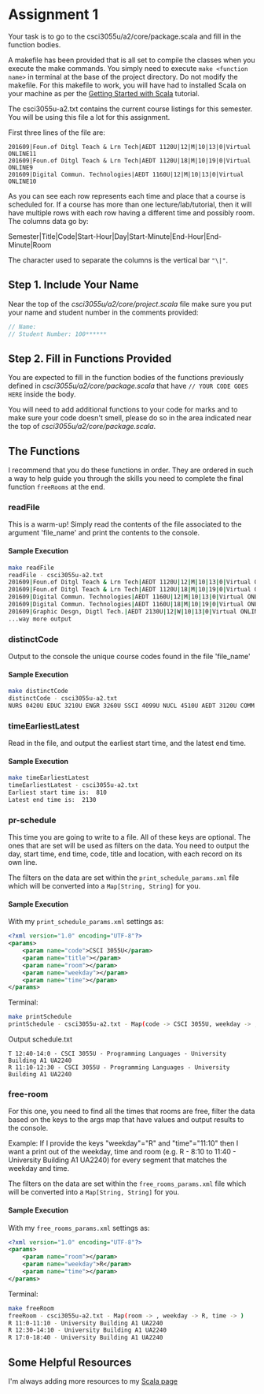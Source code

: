 # Assignment 1

Your task is to go to the csci3055u/a2/core/package.scala and fill in the function bodies.

A makefile has been provided that is all set to compile the classes when you execute the make commands. You simply need to execute `make <function name>` in terminal at the base of the project directory. Do not modify the makefile. For this makefile to work, you will have had to installed Scala on your machine as per the [Getting Started with Scala](https://adelehedrick.github.io/Fall-2016-CSCI-3055U/blog/2016/10/27/getting-started-scala/) tutorial.

The csci3055u-a2.txt contains the current course listings for this semester. You will be using this file a lot for this assignment. 

First three lines of the file are:
```
201609|Foun.of Ditgl Teach & Lrn Tech|AEDT 1120U|12|M|10|13|0|Virtual ONLINE11
201609|Foun.of Ditgl Teach & Lrn Tech|AEDT 1120U|18|M|10|19|0|Virtual ONLINE9
201609|Digital Commun. Technologies|AEDT 1160U|12|M|10|13|0|Virtual ONLINE10
```

As you can see each row represents each time and place that a course is scheduled for. If a course has more than one lecture/lab/tutorial, then it will have multiple rows with each row having a different time and possibly room. The columns data go by:

Semester|Title|Code|Start-Hour|Day|Start-Minute|End-Hour|End-Minute|Room 

The character used to separate the columns is the vertical bar `"\|"`.

## Step 1. Include Your Name

Near the top of the *csci3055u/a2/core/project.scala* file make sure you put your name and student number in the comments provided:

```scala
// Name: 
// Student Number: 100******
```

## Step 2. Fill in Functions Provided

You are expected to fill in the function bodies of the functions previously defined in *csci3055u/a2/core/package.scala* that have `// YOUR CODE GOES HERE` inside the body.

You will need to add additional functions to your code for marks and to make sure your code doesn't smell, please do so in the area indicated near the top of *csci3055u/a2/core/package.scala*.

## The Functions

I recommend that you do these functions in order. They are ordered in such a way to help guide you through the skills you need to complete the final function `freeRooms` at the end. 

### readFile

This is a warm-up! Simply read the contents of the file associated to the argument 'file_name' and print the contents to the console.

#### Sample Execution

```bash
make readFile
readFile - csci3055u-a2.txt
201609|Foun.of Ditgl Teach & Lrn Tech|AEDT 1120U|12|M|10|13|0|Virtual ONLINE11
201609|Foun.of Ditgl Teach & Lrn Tech|AEDT 1120U|18|M|10|19|0|Virtual ONLINE9
201609|Digital Commun. Technologies|AEDT 1160U|12|M|10|13|0|Virtual ONLINE10
201609|Digital Commun. Technologies|AEDT 1160U|18|M|10|19|0|Virtual ONLINE5
201609|Graphic Desgn, Digtl Tech.|AEDT 2130U|12|W|10|13|0|Virtual ONLINE12
...way more output
```

### distinctCode

Output to the console the unique course codes found in the file 'file_name'

#### Sample Execution

```bash
make distinctCode
distinctCode - csci3055u-a2.txt
NURS 0420U EDUC 3210U ENGR 3260U SSCI 4099U NUCL 4510U AEDT 3120U COMM 1420U CHEM 3530U SSCI 2020U PSYC 2060U COMM 2210U INFR 4320U PHY 4020U NUCL 5060G CSCI 4110U MANE 4280U INFR 3495U COMM 3410U BUSI 3930U SSCI 2031U ENGR 3750U HLSC 2825U HLSC 1200U PSYC 1000U BUSI 2603U MATH 3030U MECE 4410U ENGR 3200U INFR 2395U COMM 2530U MCSC 6000G MATH 1000U BUSI 2620U NURS 2701U SSCI 6920G BUSI 3350U MECE 2640U CSCI 1040U INFR 3120U MECE 4210U MATH 1010U HLSC 5322G BIOL 1010U NURS 3400U SOFE 2800U CHEM 4050U PSYC 5510G INFR 4310U BUSI 3040U BUSI 4701U SSCI 1910U...
```

### timeEarliestLatest

Read in the file, and output the earliest start time, and the latest end time.

#### Sample Execution

```bash
make timeEarliestLatest
timeEarliestLatest - csci3055u-a2.txt
Earliest start time is:  810
Latest end time is:  2130
```

### pr-schedule

This time you are going to write to a file. All of these keys are optional. The ones that are set will be used as filters on the data. You need to output the day, start time, end time, code, title and location, with each record on its own line.

The filters on the data are set within the `print_schedule_params.xml` file which will be converted into a `Map[String, String]` for you.

#### Sample Execution

With my `print_schedule_params.xml` settings as:
```xml
<?xml version="1.0" encoding="UTF-8"?>
<params>
	<param name="code">CSCI 3055U</param>
	<param name="title"></param> 
	<param name="room"></param> 
	<param name="weekday"></param> 
	<param name="time"></param>
</params>
```

Terminal:
```bash
make printSchedule
printSchedule - csci3055u-a2.txt - Map(code -> CSCI 3055U, weekday -> , time -> , title -> , room -> )

```

Output schedule.txt
```
T 12:40-14:0 - CSCI 3055U - Programming Languages - University Building A1 UA2240
R 11:10-12:30 - CSCI 3055U - Programming Languages - University Building A1 UA2240
```

### free-room 

For this one, you need to find all the times that rooms are free, filter the data based on the keys to the args map that have values and output results to the console. 

Example: If I provide the keys "weekday"="R" and "time"="11:10" then I want a print out of the weekday, time and room (e.g. R - 8:10 to 11:40 - University Building A1 UA2240) for every segment that matches the weekday and time.

The filters on the data are set within the `free_rooms_params.xml` file which will be converted into a `Map[String, String]` for you.

#### Sample Execution

With my `free_rooms_params.xml` settings as:
```xml
<?xml version="1.0" encoding="UTF-8"?>
<params>
	<param name="room"></param> 
	<param name="weekday">R</param> 
	<param name="time"></param>
</params>
```

Terminal:
```bash
make freeRoom
freeRoom - csci3055u-a2.txt - Map(room -> , weekday -> R, time -> )
R 11:0-11:10 - University Building A1 UA2240
R 12:30-14:10 - University Building A1 UA2240
R 17:0-18:40 - University Building A1 UA2240
```


## Some Helpful Resources 

I'm always adding more resources to my [Scala page](https://adelehedrick.github.io/Fall-2016-CSCI-3055U/scala/)
